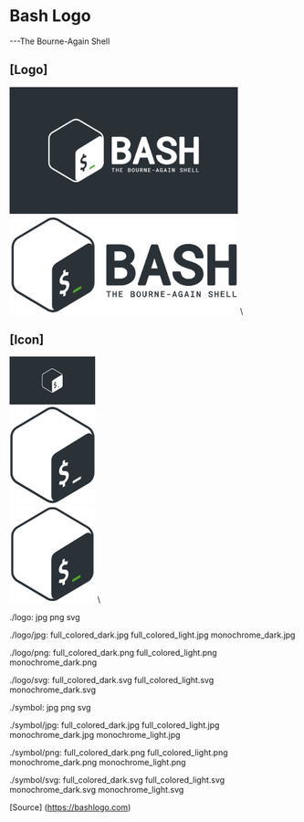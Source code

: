 # Bash Logo
---The Bourne-Again Shell

[Logo]
---
<img src="https://github.com/NgineerBabu/logo/blob/master/bash/logo/jpg/full_colored_light.jpg" width=400px></img> \
<img src="https://raw.githubusercontent.com/NgineerBabu/logo/master/bash/logo/jpg/full_colored_dark.jpg" width=400px></img> \


[Icon]
---
<img src="https://github.com/NgineerBabu/logo/blob/master/bash/symbol/jpg/full_colored_light.jpg" width=150px></img> \
<img src="https://github.com/NgineerBabu/logo/blob/master/bash/symbol/jpg/monochrome_dark.jpg" width=150px></img> \
<img src="https://github.com/NgineerBabu/logo/raw/master/bash/symbol/jpg/full_colored_dark.jpg" width=150px></img> \

./logo:
jpg  png  svg

./logo/jpg:
full_colored_dark.jpg  full_colored_light.jpg  monochrome_dark.jpg

./logo/png:
full_colored_dark.png  full_colored_light.png  monochrome_dark.png

./logo/svg:
full_colored_dark.svg  full_colored_light.svg  monochrome_dark.svg

./symbol:
jpg  png  svg

./symbol/jpg:
full_colored_dark.jpg  full_colored_light.jpg  monochrome_dark.jpg  monochrome_light.jpg

./symbol/png:
full_colored_dark.png  full_colored_light.png  monochrome_dark.png  monochrome_light.png

./symbol/svg:
full_colored_dark.svg  full_colored_light.svg  monochrome_dark.svg  monochrome_light.svg


[Source] (https://bashlogo.com)
